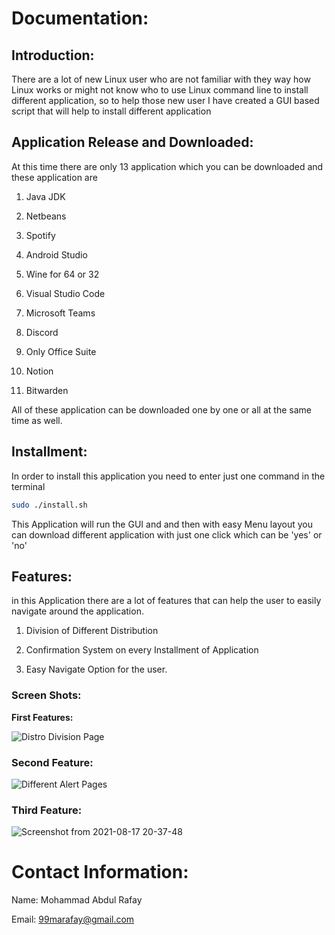 # **Documentation:**

## Introduction:

There are a lot of new Linux user who are not familiar with they way how Linux works or might not know who to use Linux command line to install different application, so to help those new user I have created a GUI based script that will help to install different application  

## **Application Release and Downloaded:**

At this time there are only 13  application which you can be downloaded and these application are

1) Java JDK 

2) Netbeans

3) Spotify

4) Android Studio 

5) Wine for 64 or 32 

6) Visual Studio Code

7) Microsoft Teams

9) Discord

10) Only Office Suite

11) Notion

12) Bitwarden  

All of these application can be downloaded one by one or all at the same time as well.

## Installment:

In order to install this application you need to enter just one command in the terminal 

```bash
sudo ./install.sh
```

This Application will run the GUI and and then with easy Menu layout you can download different application with just one click which can be 'yes' or 'no'

## Features:

in this Application there are a lot of features that can help the user to easily navigate around the application.

1) Division of Different Distribution 

2) Confirmation System on every Installment of Application 

3) Easy Navigate Option for the user.

### Screen Shots:

**First Features:**

![Distro Division Page](https://user-images.githubusercontent.com/82662797/129757362-abff0e26-261d-4fae-900e-e36b6524d00f.png)

### Second Feature:

![Different Alert Pages](https://user-images.githubusercontent.com/82662797/129757470-1c064d50-c9d9-4216-9d8a-58cc446714bc.png)

### Third Feature:
![Screenshot from 2021-08-17 20-37-48](https://user-images.githubusercontent.com/82662797/129757557-c6ba1b2a-fb8b-491d-95d7-003e0db12c22.png)


# Contact Information:

Name: Mohammad Abdul Rafay

Email: 99marafay@gmail.com
